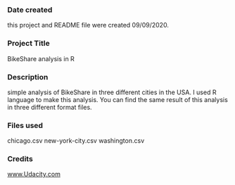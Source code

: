 ### Date created
this project and README file were created 09/09/2020.

### Project Title
BikeShare analysis in R

### Description
simple analysis of BikeShare in three different cities in the USA. I used R language to make this analysis. You can find the same result of this analysis in three different format files.

### Files used
chicago.csv
new-york-city.csv
washington.csv

### Credits
www.Udacity.com
